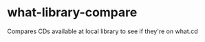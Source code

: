 what-library-compare
====================

Compares CDs available at local library to see if they're on what.cd

